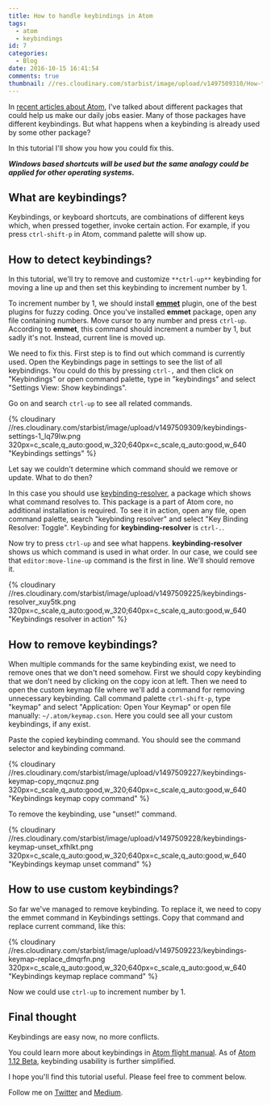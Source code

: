 ```yaml
---
title: How to handle keybindings in Atom
tags:
  - atom
  - keybindings
id: 7
categories:
  - Blog
date: 2016-10-15 16:41:54
comments: true
thumbnail: //res.cloudinary.com/starbist/image/upload/v1497509310/How-to-handle-keybindings-in-Atom_qj3djx.png
---
```


In [recent articles about Atom](https://silvestarbistrovic.from.hr/en/tag/atom/), I've talked about different packages that could help us make our daily jobs easier. Many of those packages have different keybindings. But what happens when a keybinding is already used by some other package?

In this tutorial I'll show you how you could fix this.

<!-- more -->

**_Windows based shortcuts will be used but the same analogy could be applied for other operating systems._**

## What are keybindings?

Keybindings, or keyboard shortcuts, are combinations of different keys which, when pressed together, invoke certain action. For example, if you press `ctrl-shift-p` in Atom, command palette will show up.

## How to detect keybindings?

In this tutorial, we'll try to remove and customize `**ctrl-up**` keybinding for moving a line up and then set this keybinding to increment number by 1.

To increment number by 1, we should install [**emmet**](https://atom.io/packages/emmet) plugin, one of the best plugins for fuzzy coding. Once you've installed **emmet** package, open any file containing numbers. Move cursor to any number and press `ctrl-up`. According to **emmet**, this command should increment a number by 1, but sadly it's not. Instead, current line is moved up.

We need to fix this. First step is to find out which command is currently used. Open the Keybindings page in settings to see the list of all keybindings. You could do this by pressing `ctrl-,` and then click on "Keybindings" or open command palette, type in "keybindings" and select "Settings View: Show keybindings".

Go on and search `ctrl-up` to see all related commands.

{% cloudinary //res.cloudinary.com/starbist/image/upload/v1497509309/keybindings-settings-1_lq79lw.png 320px=c_scale,q_auto:good,w_320;640px=c_scale,q_auto:good,w_640 "Keybindings settings" %}

Let say we couldn't determine which command should we remove or update. What to do then?

In this case you should use [keybinding-resolver](https://atom.io/packages/keybinding-resolver), a package which shows what command resolves to. This package is a part of Atom core, no additional installation is required. To see it in action, open any file, open command palette, search "keybinding resolver" and select "Key Binding Resolver: Toggle". Keybinding for **keybinding-resolver** is `ctrl-.`.

Now try to press `ctrl-up` and see what happens. **keybinding-resolver** shows us which command is used in what order. In our case, we could see that `editor:move-line-up` command is the first in line. We'll should remove it.

{% cloudinary //res.cloudinary.com/starbist/image/upload/v1497509225/keybindings-resolver_xuy5tk.png 320px=c_scale,q_auto:good,w_320;640px=c_scale,q_auto:good,w_640 "Keybindings resolver in action" %}

## How to remove keybindings?

When multiple commands for the same keybinding exist, we need to remove ones that we don't need somehow. First we should copy keybinding that we don't need by clicking on the copy icon at left. Then we need to open the custom keymap file where we'll add a command for removing unnecessary keybinding. Call command palette `ctrl-shift-p`, type "keymap" and select "Application: Open Your Keymap" or open file manually: `~/.atom/keymap.cson`. Here you could see all your custom keybindings, if any exist.

Paste the copied keybinding command. You should see the command selector and keybinding command.

{% cloudinary //res.cloudinary.com/starbist/image/upload/v1497509227/keybindings-keymap-copy_mqcnuz.png 320px=c_scale,q_auto:good,w_320;640px=c_scale,q_auto:good,w_640 "Keybindings keymap copy command" %}

To remove the keybinding, use "unset!" command.

{% cloudinary //res.cloudinary.com/starbist/image/upload/v1497509228/keybindings-keymap-unset_xfhlkt.png 320px=c_scale,q_auto:good,w_320;640px=c_scale,q_auto:good,w_640 "Keybindings keymap unset command" %}

## How to use custom keybindings?

So far we've managed to remove keybinding. To replace it, we need to copy the emmet command in Keybindings settings. Copy that command and replace current command, like this:

{% cloudinary //res.cloudinary.com/starbist/image/upload/v1497509223/keybindings-keymap-replace_dmqrfn.png 320px=c_scale,q_auto:good,w_320;640px=c_scale,q_auto:good,w_640 "Keybindings keymap replace command" %}

Now we could use `ctrl-up` to increment number by 1.

## Final thought

Keybindings are easy now, no more conflicts.

You could learn more about keybindings in [Atom flight manual](http://flight-manual.atom.io/behind-atom/sections/keymaps-in-depth/#removing-bindings). As of [Atom 1.12 Beta](http://blog.atom.io/2016/10/11/atom-1-11.html), keybinding usability is further simplified.

I hope you'll find this tutorial useful. Please feel free to comment below.

Follow me on [Twitter](https://twitter.com/malimirkeccita) and [Medium](https://medium.com/@malimirkeccita).
